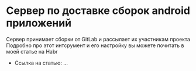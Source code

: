 # Сервер по доставке сборок android приложений
Сервер принимает сборки от GitLab и рассылает их участникам проекта
Подробно про этот интсрумент и его настройку вы можете почитать в моей статье на Habr
- Ссылка на статью: ...
